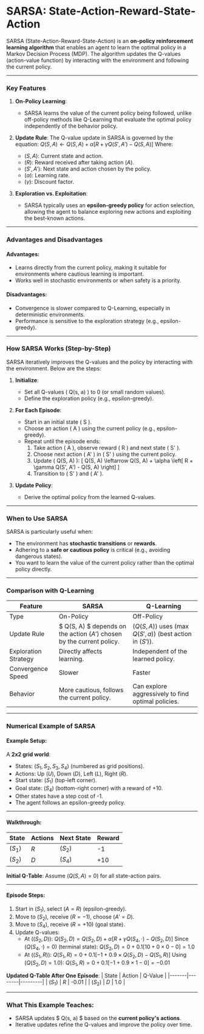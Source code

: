 # SARSA: State-Action-Reward-State-Action

SARSA (State-Action-Reward-State-Action) is an **on-policy reinforcement learning algorithm** that enables an agent to learn the optimal policy in a Markov Decision Process (MDP). The algorithm updates the Q-values (action-value function) by interacting with the environment and following the current policy.

---

### Key Features
1. **On-Policy Learning**: 
   - SARSA learns the value of the current policy being followed, unlike off-policy methods like Q-Learning that evaluate the optimal policy independently of the behavior policy.

2. **Update Rule**:
   The Q-value update in SARSA is governed by the equation:
   $Q(S, A) \leftarrow Q(S, A) + \alpha \left[ R + \gamma Q(S', A') - Q(S, A) \right]$
   Where:
   - $( S, A )$: Current state and action.
   - $( R )$: Reward received after taking action $( A )$.
   - $( S', A' )$: Next state and action chosen by the policy.
   - $( \alpha )$: Learning rate.
   - $( \gamma )$: Discount factor.

3. **Exploration vs. Exploitation**:
   - SARSA typically uses an **epsilon-greedy policy** for action selection, allowing the agent to balance exploring new actions and exploiting the best-known actions.

---

### Advantages and Disadvantages

#### Advantages:
- Learns directly from the current policy, making it suitable for environments where cautious learning is important.
- Works well in stochastic environments or when safety is a priority.

#### Disadvantages:
- Convergence is slower compared to Q-Learning, especially in deterministic environments.
- Performance is sensitive to the exploration strategy (e.g., epsilon-greedy).

---

### How SARSA Works (Step-by-Step)

SARSA iteratively improves the Q-values and the policy by interacting with the environment. Below are the steps:

1. **Initialize**:
   - Set all Q-values \( Q(s, a) \) to 0 (or small random values).
   - Define the exploration policy (e.g., epsilon-greedy).

2. **For Each Episode**:
   - Start in an initial state \( S \).
   - Choose an action \( A \) using the current policy (e.g., epsilon-greedy).
   - Repeat until the episode ends:
     1. Take action \( A \), observe reward \( R \) and next state \( S' \).
     2. Choose next action \( A' \) in \( S' \) using the current policy.
     3. Update \( Q(S, A) \):
        \[
        Q(S, A) \leftarrow Q(S, A) + \alpha \left[ R + \gamma Q(S', A') - Q(S, A) \right]
        \]
     4. Transition to \( S' \) and \( A' \).

3. **Update Policy**:
   - Derive the optimal policy from the learned Q-values.

---

### When to Use SARSA

SARSA is particularly useful when:
- The environment has **stochastic transitions** or **rewards**.
- Adhering to a **safe or cautious policy** is critical (e.g., avoiding dangerous states).
- You want to learn the value of the current policy rather than the optimal policy directly.

---

### Comparison with Q-Learning

| Feature               | SARSA                       | Q-Learning                |
|-----------------------|----------------------------|--------------------------|
| Type                 | On-Policy                  | Off-Policy               |
| Update Rule          | $ Q(S, A) $ depends on the action $( A' )$ chosen by the current policy. | $( Q(S, A) )$ uses $( \max Q(S', a) )$ (best action in $( S' )$). |
| Exploration Strategy  | Directly affects learning. | Independent of the learned policy. |
| Convergence Speed    | Slower                     | Faster                   |
| Behavior             | More cautious, follows the current policy. | Can explore aggressively to find optimal policies. |

---

### Numerical Example of SARSA

#### Example Setup:
A **2x2 grid world**:
- States: $( S_1, S_2, S_3, S_4 )$ (numbered as grid positions).
- Actions: Up $(U)$, Down $(D)$, Left $(L)$, Right $(R)$.
- Start state: $( S_1 )$ (top-left corner).
- Goal state: $( S_4 )$ (bottom-right corner) with a reward of +10.
- Other states have a step cost of -1.
- The agent follows an epsilon-greedy policy.

---

#### Walkthrough:

| State | Actions | Next State | Reward |
|-------|---------|------------|--------|
| $( S_1 )$ | $R$ | $( S_2 )$ | -1 |
| $( S_2 )$ | $D$ | $( S_4 )$ | +10 |

**Initial Q-Table**:
Assume $( Q(S, A) = 0 )$ for all state-action pairs.

---

#### Episode Steps:
1. Start in $( S_1 )$, select $( A = R )$ (epsilon-greedy).
2. Move to $( S_2 )$, receive $( R = -1 )$, choose $( A' = D )$.
3. Move to $( S_4 )$, receive $( R = +10 )$ (goal state).
4. Update Q-values:
   - At $( (S_2, D) )$:
     $Q(S_2, D) = Q(S_2, D) + \alpha \left[ R + \gamma Q(S_4, \cdot) - Q(S_2, D) \right]$
     Since $( Q(S_4, \cdot) = 0 )$ (terminal state):
     $Q(S_2, D) = 0 + 0.1 \left[ 10 + 0 \times 0 - 0 \right] = 1.0$
   - At $( (S_1, R) )$:
     $Q(S_1, R) = 0 + 0.1 \left[ -1 + 0.9 \times Q(S_2, D) - Q(S_1, R) \right]$
     Using $( Q(S_2, D) = 1.0 )$:
     $Q(S_1, R) = 0 + 0.1 \left[ -1 + 0.9 \times 1 - 0 \right] = -0.01$

**Updated Q-Table After One Episode**:
| State | Action | Q-Value |
|-------|--------|---------|
| $( S_1 )$ | $R$ | -0.01   |
| $( S_2 )$ | $D$ | 1.0     |

---

### What This Example Teaches:
- SARSA updates $ Q(s, a) $ based on the **current policy's actions**.
- Iterative updates refine the Q-values and improve the policy over time.
